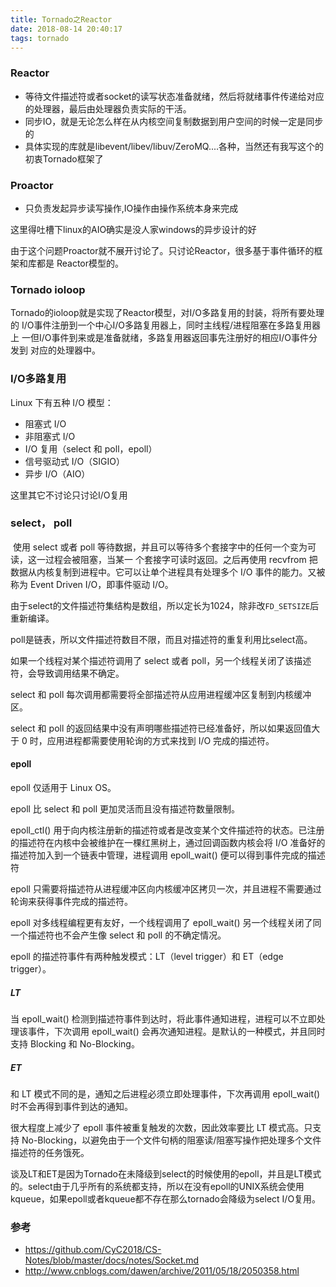 ```yaml
---
title: Tornado之Reactor
date: 2018-08-14 20:40:17
tags: tornado
---
```

### Reactor
* 等待文件描述符或者socket的读写状态准备就绪，然后将就绪事件传递给对应的处理器，最后由处理器负责实际的干活。
* 同步IO，就是无论怎么样在从内核空间复制数据到用户空间的时候一定是同步的
* 具体实现的库就是libevent/libev/libuv/ZeroMQ....各种，当然还有我写这个的初衷Tornado框架了

### Proactor
* 只负责发起异步读写操作,IO操作由操作系统本身来完成

这里得吐槽下linux的AIO确实是没人家windows的异步设计的好

由于这个问题Proactor就不展开讨论了。只讨论Reactor，很多基于事件循环的框架和库都是
Reactor模型的。

### Tornado ioloop
Tornado的ioloop就是实现了Reactor模型，对I/O多路复用的封装，将所有要处理的
I/O事件注册到一个中心I/O多路复用器上，同时主线程/进程阻塞在多路复用器上
一但I/O事件到来或是准备就绪，多路复用器返回事先注册好的相应I/O事件分发到
对应的处理器中。

### I/O多路复用
Linux 下有五种 I/O 模型：
* 阻塞式 I/O
* 非阻塞式 I/O
* I/O 复用（select 和 poll，epoll）
* 信号驱动式 I/O（SIGIO）
* 异步 I/O（AIO）

这里其它不讨论只讨论I/O复用

### select， poll

​    使用 select 或者 poll 等待数据，并且可以等待多个套接字中的任何一个变为可读，这一过程会被阻塞，当某一   个套接字可读时返回。之后再使用 recvfrom 把数据从内核复制到进程中。它可以让单个进程具有处理多个 I/O 事件的能力。又被称为 Event Driven I/O，即事件驱动 I/O。

由于select的文件描述符集结构是数组，所以定长为1024，除非改`FD_SETSIZE`后重新编译。

poll是链表，所以文件描述符数目不限，而且对描述符的重复利用比select高。

如果一个线程对某个描述符调用了 select 或者 poll，另一个线程关闭了该描述符，会导致调用结果不确定。

select 和 poll 每次调用都需要将全部描述符从应用进程缓冲区复制到内核缓冲区。

select 和 poll 的返回结果中没有声明哪些描述符已经准备好，所以如果返回值大于 0 时，应用进程都需要使用轮询的方式来找到 I/O 完成的描述符。

#### epoll

epoll 仅适用于 Linux OS。

epoll 比 select 和 poll 更加灵活而且没有描述符数量限制。

epoll_ctl() 用于向内核注册新的描述符或者是改变某个文件描述符的状态。已注册的描述符在内核中会被维护在一棵红黑树上，通过回调函数内核会将 I/O 准备好的描述符加入到一个链表中管理，进程调用 epoll_wait() 便可以得到事件完成的描述符

epoll 只需要将描述符从进程缓冲区向内核缓冲区拷贝一次，并且进程不需要通过轮询来获得事件完成的描述符。

epoll 对多线程编程更有友好，一个线程调用了 epoll_wait() 另一个线程关闭了同一个描述符也不会产生像 select 和 poll 的不确定情况。



epoll 的描述符事件有两种触发模式：LT（level trigger）和 ET（edge trigger）。

##### LT

当 epoll_wait() 检测到描述符事件到达时，将此事件通知进程，进程可以不立即处理该事件，下次调用 epoll_wait() 会再次通知进程。是默认的一种模式，并且同时支持 Blocking 和 No-Blocking。

##### ET

和 LT 模式不同的是，通知之后进程必须立即处理事件，下次再调用 epoll_wait() 时不会再得到事件到达的通知。

很大程度上减少了 epoll 事件被重复触发的次数，因此效率要比 LT 模式高。只支持 No-Blocking，以避免由于一个文件句柄的阻塞读/阻塞写操作把处理多个文件描述符的任务饿死。



谈及LT和ET是因为Tornado在未降级到select的时候使用的epoll，并且是LT模式的。select由于几乎所有的系统都支持，所以在没有epoll的UNIX系统会使用kqueue，如果epoll或者kqueue都不存在那么tornado会降级为select I/O复用。


### 参考
* https://github.com/CyC2018/CS-Notes/blob/master/docs/notes/Socket.md
* http://www.cnblogs.com/dawen/archive/2011/05/18/2050358.html
